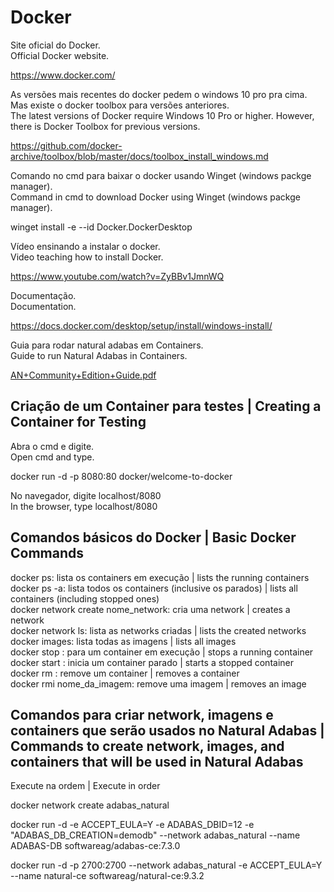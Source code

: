 # Docker

Site oficial do Docker.<br>
Official Docker website.

https://www.docker.com/

As versões mais recentes do docker pedem o windows 10 pro pra cima. Mas existe o docker toolbox para versões anteriores.<br>
The latest versions of Docker require Windows 10 Pro or higher. However, there is Docker Toolbox for previous versions.

https://github.com/docker-archive/toolbox/blob/master/docs/toolbox_install_windows.md

Comando no cmd para baixar o docker usando Winget (windows packge manager).<br>
Command in cmd to download Docker using Winget (windows packge manager).

winget install -e --id Docker.DockerDesktop

Vídeo ensinando a instalar o docker.<br>
Video teaching how to install Docker.

https://www.youtube.com/watch?v=ZyBBv1JmnWQ

Documentação.<br>
Documentation.

https://docs.docker.com/desktop/setup/install/windows-install/

Guia para rodar natural adabas em Containers.<br>
Guide to run Natural Adabas in Containers.

[AN+Community+Edition+Guide.pdf](https://github.com/user-attachments/files/19146284/AN%2BCommunity%2BEdition%2BGuide.pdf)

## Criação de um Container para testes | Creating a Container for Testing

Abra o cmd e digite.<br>
Open cmd and type.

docker run -d -p 8080:80 docker/welcome-to-docker

No navegador, digite localhost/8080 <br>
In the browser, type localhost/8080

## Comandos básicos do Docker | Basic Docker Commands

docker ps: lista os containers em execução | lists the running containers <br>
docker ps -a: lista todos os containers (inclusive os parados) | lists all containers (including stopped ones) <br>
docker network create nome_network: cria uma network | creates a network <br>
docker network ls: lista as networks criadas | lists the created networks <br>
docker images: lista todas as imagens | lists all images <br>
docker stop <id ou nome do container>: para um container em execução | stops a running container <br>
docker start <id ou nome do container>: inicia um container parado | starts a stopped container <br>
docker rm <id ou nome do container>: remove um container | removes a container <br>
docker rmi nome_da_imagem: remove uma imagem | removes an image

## Comandos para criar network, imagens e containers que serão usados no Natural Adabas | Commands to create network, images, and containers that will be used in Natural Adabas

Execute na ordem | Execute in order

docker network create adabas_natural

docker run -d -e ACCEPT_EULA=Y -e ADABAS_DBID=12 -e "ADABAS_DB_CREATION=demodb" --network adabas_natural --name ADABAS-DB softwareag/adabas-ce:7.3.0

docker run -d -p 2700:2700 --network adabas_natural -e ACCEPT_EULA=Y --name natural-ce softwareag/natural-ce:9.3.2
